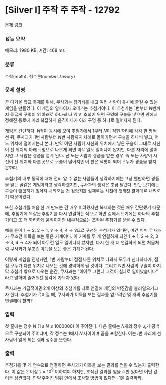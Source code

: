 # [Silver I] 주작 주 주작 - 12792 

[문제 링크](https://www.acmicpc.net/problem/12792) 

### 성능 요약

메모리: 1980 KB, 시간: 468 ms

### 분류

수학(math), 정수론(number_theory)

### 문제 설명

<p>곧 다가올 학교 축제를 위해, 쿠사과는 참가비를 내고 여러 사람이 동시에 즐길 수 있는 게임을 만들었다. 이 게임의 알파이자 오메가는 추첨기이다. 이 추첨기는 1번부터 <em>N</em>번까지 둥글게 구멍이 위 아래로 하나씩 나 있고, 추첨기 윗편 구멍에 구슬을 넣으면 안에서 정해진 통로에 따라 복잡하게 움직이다가 아래 구멍 중 하나로 떨어지게 된다.</p>

<p>게임은 간단하다. <em>N</em>명이 동시에 모여 추첨기에서 1부터 <em>N</em>이 적힌 자리에 각각 한 명씩 선 뒤, 쿠사과가 1번 사람부터 <em>N</em>번 사람까지 차례로 돌아가면서 구슬을 하나씩 넣고, 어느 위치에 떨어지는지 본다. 만약 어떤 사람이 자신의 위치에서 넣은 구슬이 그대로 자신이 선 위치의 아래 구멍으로 나오게 되면 아무 일도 일어나지 않지만, 다른 자리에 떨어지면 그 사람은 경품을 얻게 된다. 단 모든 사람이 경품을 받는 경우, 즉 모든 사람이 자신이 선 위치와 다른 곳으로 구슬이 떨어지면 이 판은 잭팟이 되어 모두가 경품을 받지 못한다.</p>

<p>추첨기의 내부 동작에 대해 전혀 알 수 없는 사람들이 생각하기에는 그냥 웬만하면 경품을 얻는 꿀같은 게임이라고 생각하겠지만, 쿠사과의 생각은 조금 달랐다. 언듯 보기에는 구슬이 랜덤하게 떨어져 내려오는 것 같았지만 실제로는 사전에 정해진 결과대로 내려오기 때문이었다.</p>

<p>또한 추첨기를 처음 한 개 만드는 건 매우 어려웠지만 복제하는 것은 매우 간단했기 때문에, 추첨기에 똑같은 추첨기를 다시 연결하는 식으로 하면 겉에서 보기에는 하나의 추첨기이고 또 더 화려하게 움직이지만 내부적으로는 조작된 추첨기를 얻을 수 있다.</p>

<p>예를 들어 1 → 2, 2 → 1, 3 → 4, 4 → 3으로 구성된 추첨기가 있다면, 이건 이미 쿠사과가 무조건 이득을 보는 좋은 기계이다. 이 기계를 두 개 연결하게 되면 1 → 1, 2 → 2, 3 → 3, 4 → 4가 되어 아무런 일도 일어나지 않지만, 다시 한 개 더 연결하게 되면 처음처럼 쿠사과가 무조건 이득을 보는 좋은 기계가 된다.</p>

<p>이렇게 게임을 진행하면, 1번 사람부터 점점 다른 위치로 나와서 모두가 신나하다가, 점점 모두가 다른 위치로 나오는 것에 경악하게 될 것이다. 그리고 N번 사람의 구슬이 마지막 추첨기 밖으로 나오는 순간, 쿠사과는 "아이쿠 그런데 그것이 실제로 일어났습니다" 라고 말하며 즐거워할 생각에 가득차 있다.</p>

<p>쿠사과는 가급적이면 2개 이상의 추첨기를 서로 연결해 게임의 박진감을 불러일으키고자 한다. 추첨기가 주어질 때, 쿠사과가 이득을 보는 결과를 얻으려면 몇 개의 추첨기를 연결해야 할까?</p>

### 입력 

 <p>첫 줄에는 정수 <em>N</em> (1 ≤ <em>N</em> ≤ 1000000) 이 주어진다.  다음 줄에는 <em>N</em>개의 정수 <em>J<sub>i</sub></em>가 공백으로 구분되어 주어지며, 각 정수는 1에서 <em>N</em> 사이이며 끝을 포함한다. 이는 <em>i</em>번 자리에 선 사람이 얻게 되는 결과 정수를 뜻한다.</p>

### 출력 

 <p>추첨기를 몇 개 연속으로 연결하면 쿠사과가 이득을 보는 결과를 얻을 수 있는지 출력한다. 이 값은 2 이상 2 × 10<sup>9</sup> 이하여야 하지만, 조작된 결과를 얻을 수만 있다면 어떤 값이든 상관없다. 만약 주어진 범위 안에서 조작할 방법이 없다면 -1을 출력하라.</p>

